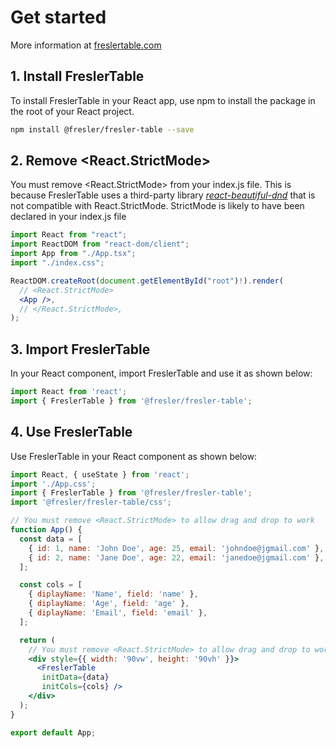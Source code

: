 
# Get started
More information at [freslertable.com](https://freslertable.com)

## 1. Install FreslerTable

To install FreslerTable in your React app, use npm to install the package in the root of your React project.

```bash
npm install @fresler/fresler-table --save
```

## 2. Remove <React.StrictMode>

You must remove <React.StrictMode> from your index.js file. This is because FreslerTable uses a 
third-party library [*react-beautiful-dnd*](https://github.com/atlassian/react-beautiful-dnd/issues/2350) 
that is not compatible with React.StrictMode. StrictMode is likely to have been declared in your 
index.js file

```jsx
import React from "react";
import ReactDOM from "react-dom/client";
import App from "./App.tsx";
import "./index.css";

ReactDOM.createRoot(document.getElementById("root")!).render(
  // <React.StrictMode>
  <App />,
  // </React.StrictMode>,
);
```

## 3. Import FreslerTable

In your React component, import FreslerTable and use it as shown below:

```jsx
import React from 'react';
import { FreslerTable } from '@fresler/fresler-table';
```

## 4. Use FreslerTable

Use FreslerTable in your React component as shown below:

```jsx
import React, { useState } from 'react';
import './App.css';
import { FreslerTable } from '@fresler/fresler-table';
import '@fresler/fresler-table/css';

// You must remove <React.StrictMode> to allow drag and drop to work
function App() {
  const data = [
    { id: 1, name: 'John Doe', age: 25, email: 'johndoe@jgmail.com' },
    { id: 2, name: 'Jane Doe', age: 22, email: 'janedoe@jgmail.com' },
  ];

  const cols = [
    { diplayName: 'Name', field: 'name' },
    { diplayName: 'Age', field: 'age' },
    { diplayName: 'Email', field: 'email' },
  ];

  return (
    // You must remove <React.StrictMode> to allow drag and drop to work
    <div style={{ width: '90vw', height: '90vh' }}>
      <FreslerTable 
       initData={data} 
       initCols={cols} />
    </div>
  );
}

export default App;
```
